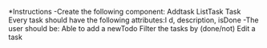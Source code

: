 *Instructions
-Create  the following component:
  Addtask
  ListTask
  Task
  Every task should have the following attributes:I d, description, isDone
-The user should be:
  Able to add a newTodo
  Filter the tasks by (done/not)
  Edit a task
